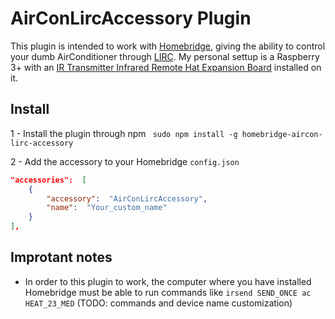 # AirConLircAccessory Plugin

This plugin is intended to work with [Homebridge](https://github.com/homebridge/homebridge), giving the ability to control your dumb AirConditioner through [LIRC](https://www.lirc.org/).
My personal settup is a Raspberry 3+ with an [IR Transmitter Infrared Remote Hat Expansion Board](https://www.amazon.com/IR-Remote-Control-Transceiver-Raspberry/dp/B0713SK7RJ/ref=sr_1_2?dchild=1&keywords=raspberry+pi+IR&qid=1594076359&sr=8-2) installed on it.

## Install
1 - Install the plugin through npm
` sudo npm install -g homebridge-aircon-lirc-accessory`

2 - Add the accessory to your  Homebridge `config.json`
```json
"accessories":  [
	{
		"accessory":  "AirConLircAccessory",
		"name":  "Your_custom_name"
	}
],
```

## Improtant notes
- In order to this plugin to work, the computer where you have installed Homebridge must be able to run commands like `irsend SEND_ONCE ac HEAT_23_MED` (TODO: commands and device name customization)

